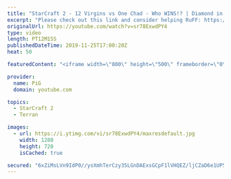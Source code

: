 ```yaml
---
title: "StarCraft 2 - 12 Virgins vs One Chad - Who WINS!? | Diamond in the RuFF #8"
excerpt: "Please check out this link and consider helping RuFF: https://www.gofundme.com/f/ruff-factory-home?utm_source=twitter&utm_medium=social&utm_campaign=p_cf+share-flow-1  Don't forget to show Ruff some love! Twitter: https://twitter.com/RuFF_SC2 Twitch: https://www.twitch.tv/ruff13 Youtube: https://www.youtube.com/user/WMRuFFKiD"
originalUrl: https://youtube.com/watch?v=sr78ExwdPY4
type: video
length: PT12M15S
publishedDateTime: 2019-11-25T17:00:20Z
heat: 50

featuredContent: "<iframe width=\"800\" height=\"500\" frameborder=\"0\" src=\"https://www.youtube.com/embed/sr78ExwdPY4\" allow=\"accelerometer; autoplay; encrypted-media; gyroscope; picture-in-picture\" allowfullscreen></iframe>"

provider:
  name: PiG
  domain: youtube.com

topics:
  - StarCraft 2
  - Terran

images:
  - url: https://i.ytimg.com/vi/sr78ExwdPY4/maxresdefault.jpg
    width: 1280
    height: 720
    isCached: true

secured: "6xZiMsLVn9IdP0//ysXmhTerCzy35LGnDAExsGCpF1lVHQEZ/ljCZaD6e1UP5Ro9pBVIU1rjz3TyMf3SnrO6qzRoZjvyyBm7irBW8kVTapSXAT6B557XdbEpoY7wcD55vVmO7wZ7ExZp7xMs8Cpe2+AXLVAmzGID6qvFSz3PAWSUwh2sivPCCF1EKyNgTDwVBaRTZxK0UXy9we49D+uYx779EqPpfWqg6A9x6KbPL6ZTEfbLI+kHd/OOfNg10LbNpcQiczYC9zZe9fzU3ZEhec9Kx1bCtfy/RYmjs/E4tRgMlZ75W5P0WGto4Ke/cJmJAtIFdzd7mu1XufZLdvH6mE1SkCkyEMFClp9srjUQ0kB1H9EoCMA6GGzz6U36RbcTcLrkKUIO1nG4+/5m7INau1+pRaOnrF7HM7EgjA4tUa8=;n+vnORBaUQ9SCcz1vOY1mg=="
---
```


